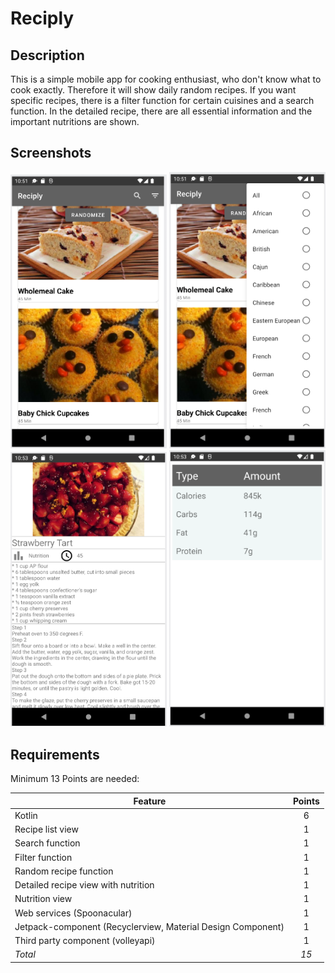 # Reciply

## Description
This is a simple mobile app for cooking enthusiast, who don't know what to cook exactly.
Therefore it will show daily random recipes. If you want specific recipes, there is a filter function for certain cuisines and a search function. 
In the detailed recipe, there are all essential information and the important nutritions are shown.

## Screenshots
<img src="screenshot/mainscreen.png" alt="drawing" width="250"/>
<img src="screenshot/mainscreenwithfilter.png" alt="drawing" width="250"/>
<img src="screenshot/recipedetailview.png" alt="drawing" width="250"/>
<img src="screenshot/recipenutritionview.png" alt="drawing" width="250"/>

## Requirements
Minimum 13 Points are needed:


| Feature  | Points |
| ------------- |:-------------:|
| Kotlin     | 6     |
| Recipe list view | 1     |
| Search function  | 1     |
| Filter function      | 1    |
| Random recipe function     | 1    |
| Detailed recipe view with nutrition  | 1    |
| Nutrition view     | 1    |
| Web services (Spoonacular)      | 1    |
| Jetpack-component (Recyclerview, Material Design Component)| 1    |
| Third party component (volleyapi)| 1    |
| *Total*     | *15*  |

